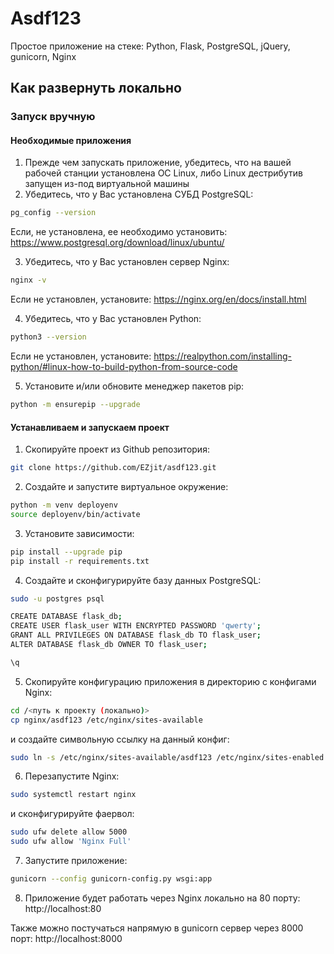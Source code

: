 # Asdf123
Простое приложение на стеке: Python, Flask, PostgreSQL, jQuery, gunicorn, Nginx

## Как развернуть локально

### Запуск вручную

#### Необходимые приложения
1) Прежде чем запускать приложение, убедитесь, что на вашей рабочей станции установлена ОС Linux, либо Linux дестрибутив запущен из-под виртуальной машины
2) Убедитесь, что у Вас установлена СУБД PostgreSQL:
```bash
pg_config --version
```
 Если, не установлена, ее необходимо установить:
https://www.postgresql.org/download/linux/ubuntu/

3) Убедитесь, что у Вас установлен сервер Nginx:
```bash
nginx -v
``` 
Если не установлен, установите:
https://nginx.org/en/docs/install.html

4) Убедитесь, что у Вас установлен Python:
```bash
python3 --version
```
Если не установлен, установите:
https://realpython.com/installing-python/#linux-how-to-build-python-from-source-code

5) Установите и/или обновите менеджер пакетов pip:
```bash
python -m ensurepip --upgrade
```

#### Устанавливаем и запускаем проект
1) Скопируйте проект из Github репозитория:
```bash
git clone https://github.com/EZjit/asdf123.git
```
2) Создайте и запустите виртуальное окружение:
```bash
python -m venv deployenv
source deployenv/bin/activate
```
3) Установите зависимости:
```bash
pip install --upgrade pip
pip install -r requirements.txt
```
4) Создайте и сконфигурируйте базу данных PostgreSQL:
```bash
sudo -u postgres psql

CREATE DATABASE flask_db;
CREATE USER flask_user WITH ENCRYPTED PASSWORD 'qwerty';
GRANT ALL PRIVILEGES ON DATABASE flask_db TO flask_user;
ALTER DATABASE flask_db OWNER TO flask_user;

\q
```
5) Скопируйте конфигурацию приложения в директорию с конфигами Nginx:
```bash
cd /<путь к проекту (локально)>
cp nginx/asdf123 /etc/nginx/sites-available
```
и создайте символьную ссылку на данный конфиг:
```bash
sudo ln -s /etc/nginx/sites-available/asdf123 /etc/nginx/sites-enabled
```
6) Перезапустите Nginx:
```bash
sudo systemctl restart nginx
```
и сконфигурируйте фаервол:
```bash
sudo ufw delete allow 5000
sudo ufw allow 'Nginx Full'
```
7) Запустите приложение:
```bash
gunicorn --config gunicorn-config.py wsgi:app
```
8) Приложение будет работать через Nginx локально на 80 порту:
http://localhost:80

Также можно постучаться напрямую в gunicorn сервер через 8000 порт:
http://localhost:8000
